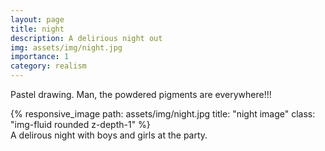 ```yaml
---
layout: page
title: night
description: A delirious night out
img: assets/img/night.jpg
importance: 1
category: realism
---
```

Pastel drawing. Man, the powdered pigments are everywhere!!!
<div class="row">
    <div class="col-sm mt-3 mt-md-0">
        {% responsive_image path: assets/img/night.jpg title: "night image" class: "img-fluid rounded z-depth-1" %}
    </div>
</div>
<div class="caption">
    A delirous night with boys and girls at the party. 
</div>
